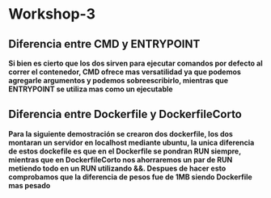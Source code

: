 # Workshop-3

## Diferencia entre CMD y ENTRYPOINT

**Si bien es cierto que los dos sirven para ejecutar comandos por defecto al correr el contenedor, CMD ofrece mas versatilidad ya que podemos agregarle argumentos y podemos sobreescribirlo, mientras que ENTRYPOINT se utiliza mas como un ejecutable**

## Diferencia entre Dockerfile y DockerfileCorto

**Para la siguiente demostración se crearon dos dockerfile, los dos montaran un servidor en localhost mediante ubuntu, la unica diferencia de estos dockefile es que en el Dockerfile se pondran RUN siempre, mientras que en DockerfileCorto nos ahorraremos un par de RUN metiendo todo en un RUN utilizando &&. Despues de hacer esto comprobamos que la diferencia de pesos fue de 1MB siendo Dockerfile mas pesado**
